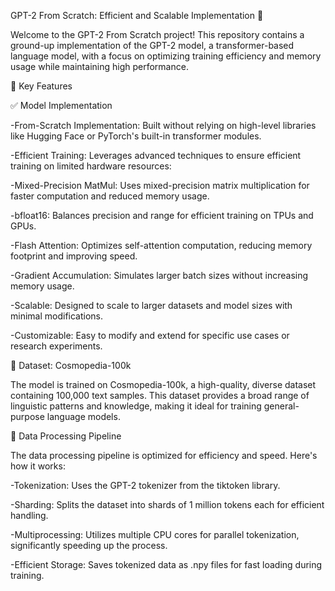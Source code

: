 GPT-2 From Scratch: Efficient and Scalable Implementation 🚀

Welcome to the GPT-2 From Scratch project! This repository contains a ground-up implementation of the GPT-2 model, a transformer-based language model, with a focus on optimizing training efficiency and memory usage while maintaining high performance.

🚀 Key Features

✅ Model Implementation

-From-Scratch Implementation: Built without relying on high-level libraries like Hugging Face or PyTorch's built-in transformer modules.

-Efficient Training: Leverages advanced techniques to ensure efficient training on limited hardware resources:

-Mixed-Precision MatMul: Uses mixed-precision matrix multiplication for faster computation and reduced memory usage.
 
-bfloat16: Balances precision and range for efficient training on TPUs and GPUs.

-Flash Attention: Optimizes self-attention computation, reducing memory footprint and improving speed.

-Gradient Accumulation: Simulates larger batch sizes without increasing memory usage.

-Scalable: Designed to scale to larger datasets and model sizes with minimal modifications.

-Customizable: Easy to modify and extend for specific use cases or research experiments.

📂 Dataset: Cosmopedia-100k

The model is trained on Cosmopedia-100k, a high-quality, diverse dataset containing 100,000 text samples. This dataset provides a broad range of linguistic patterns and knowledge, making it ideal for training general-purpose language models.

🔧 Data Processing Pipeline

The data processing pipeline is optimized for efficiency and speed. Here's how it works:

-Tokenization: Uses the GPT-2 tokenizer from the tiktoken library.

-Sharding: Splits the dataset into shards of 1 million tokens each for efficient handling.

-Multiprocessing: Utilizes multiple CPU cores for parallel tokenization, significantly speeding up the process.

-Efficient Storage: Saves tokenized data as .npy files for fast loading during training.
